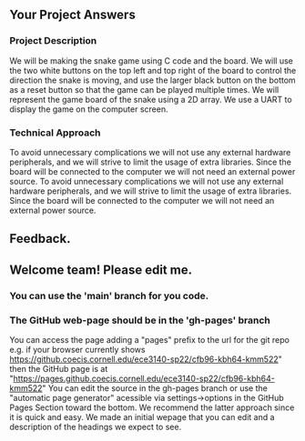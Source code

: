 ## Your Project Answers

### Project Description

We will be making the snake game using C code and the board. We will use the two white buttons on the top left and top right of the board to control the direction the snake is moving, and use the larger black button on the bottom as a reset button so that the game can be played multiple times. We will represent the game board of the snake using a 2D array. We use a UART to display the game on the computer screen.
### Technical Approach

To avoid unnecessary complications we will not use any external hardware peripherals, and we will strive to limit the usage of extra libraries. Since the board will be connected to the computer we will not need an external power source.
To avoid unnecessary complications we will not use any external hardware peripherals, and we will strive to limit the usage of extra libraries. Since the board will be connected to the computer we will not need an external power source.

## Feedback.

## Welcome team! Please edit me.
### You can use the 'main' branch for you code.
### The GitHub web-page should be in the 'gh-pages' branch
You can access the page adding a "pages" prefix to the url for the git repo e.g. if your browser currently shows https://github.coecis.cornell.edu/ece3140-sp22/cfb96-kbh64-kmm522" then the GitHub page is at "https://pages.github.coecis.cornell.edu/ece3140-sp22/cfb96-kbh64-kmm522" You can edit the source in the gh-pages branch or use the "automatic page generator" acessible via settings->options in the GitHub Pages Section toward the bottom. We recommend the latter approach since it is quick and easy. We made an initial wepage that you can edit and a description of the headings we expect to see.